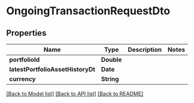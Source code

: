 # OngoingTransactionRequestDto

## Properties
Name | Type | Description | Notes
------------ | ------------- | ------------- | -------------
**portfolioId** | **Double** |  | 
**latestPortfolioAssetHistoryDt** | **Date** |  | 
**currency** | **String** |  | 

[[Back to Model list]](../README.md#documentation-for-models) [[Back to API list]](../README.md#documentation-for-api-endpoints) [[Back to README]](../README.md)


